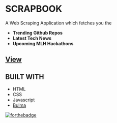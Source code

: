 # SCRAPBOOK

A Web Scraping Application which fetches you the 
<ul>
  <li><strong>Trending Github Repos</strong></li>
  <li><strong>Latest Tech News</strong></li>
  <li><strong>Upcoming MLH Hackathons</strong></li>
  </ul>
  
## <a href="nanna7077.github.io/lhDBuild22/scrapbook">View</a>

 <attach screenshots>
  
## BUILT WITH
* HTML
* CSS
* Javascript
* [Bulma](https://bulma.io/)

[![forthebadge](https://forthebadge.com/images/badges/built-with-love.svg)](https://forthebadge.com)
